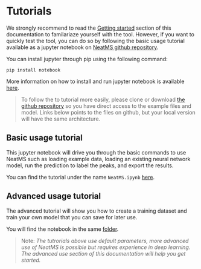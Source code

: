 # Tutorials

We strongly recommend to read the [Getting started](getting-started.md) section of this documentation to familariaze yourself with the tool. However, if you want to quickly test the tool, you can do so by following the basic usage tutorial available as a jupyter notebook on [NeatMS github repository](https://github.com/bihealth/NeatMS). 

You can install jupyter through pip using the following command:

```
pip install notebook
```

More information on how to install and run jupyter notebook is available [here](https://jupyter.org/install).

> To follow the to tutorial more easily, please clone or download [the github repository](https://github.com/bihealth/NeatMS) so you have direct access to the example files and model. Links below points to the files on github, but your local version will have the same architecture.

## Basic usage tutorial

This jupyter notebook will drive you through the basic commands to use NeatMS such as loading example data, loading an existing neural network model, run the prediction to label the peaks, and export the results.

You can find the tutorial under the name `NeatMS.ipynb` [here](https://github.com/bihealth/NeatMS/tree/master/notebook/tutorial).

## Advanced usage tutorial

The advanced tutorial will show you how to create a training dataset and train your own model that you can save for later use.

You will find the notebook in the same [folder](https://github.com/bihealth/NeatMS/tree/master/notebook/tutorial).

> Note: *The tutrorials above use default parameters, more advanced use of NeatMS is possible but requires experience in deep learning. The advanced use section of this documentation will help you get started.*